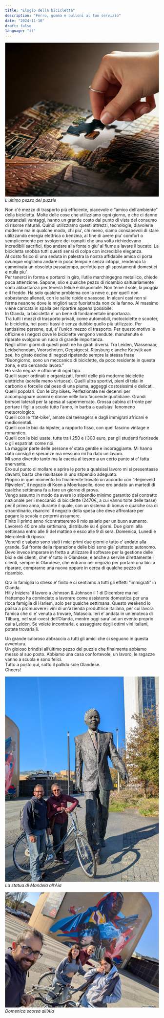```yaml
---
title: "Elogio della bicicletta"
description: "Ferro, gomma e bulloni al tuo servizio"
date: "2024-11-10"
draft: false
language: "it"
---
```


![L'ultimo pezzo del puzzle viene messo sul puzzle](../../../../assets/images/post-38/pic-1.jpg)
_L'ultimo pezzo del puzzle_

Non c'è mezzo di trasporto più efficiente, piacevole e “amico dell’ambiente” della bicicletta. Molte delle cose che utilizziamo ogni giorno, e che ci danno sostanziali vantaggi, hanno un grande costo dal punto di vista del consumo di risorse naturali. Quindi utilizziamo questi attrezzi, tecnologie, diavolerie moderne ma in qualche modo, chi piu’, chi meno, siamo consapevoli di stare utilizzando energia elettrica o benzina, al fine di avere piu’ comfort o semplicemente per svolgere dei compiti che una volta richiedevano incredibili sacrifici, tipo andare alla fonte o giu’ al fiume a lavare il bucato.
La bicicletta snobba tutti questi sensi di colpa con incredibile eleganza.\
Al costo fisico di una seduta in palestra la nostra affidabile amica ci porta ovunque vogliamo andare in poco tempo e senza intoppi, rendendo la camminata un obsoleto passatempo, perfetto per gli spostamenti domestici e nulla piu’.\
Per tenerci in forma e portarci in giro, l’utile marchingegno metallico, chiede poca attenzione. Sapone, olio e qualche pezzo di ricambio saltuariamente sono abbastanza per tenerla felice e disponibile. Non teme il sole, la pioggia e il freddo. Ha solo qualche problema con la neve o, per quelli non abbastanza allenati, con le salite ripide e sassose. In alcuni casi non si ferma neanche dove le migliori auto fuoristrada non ce la fanno. Al massimo viene caricata in spalla per ripartire appena possibile.\
In Olanda, la bicicletta e' un bene di fondamentale importanza.\
Tra tutti i mezzi di trasporto privati, come automobili, motociclette e scooter, la bicicletta, nei paesi bassi è senza dubbio quello più utilizzato. Per tantissime persone, qui, e’ l’unico mezzo di trasporto.
Per questo motivo le officine e i negozi dove le biciclette vengono vendute, manutenute e riparate svolgono un ruolo di grande importanza.\
Negli ultimi giorni di questi posti ne ho girati diversi.
Tra Leiden, Wassenaar, Leidschendam, Voorschoten, Oegstgeest, Rijnsburg e anche Katwijk aan zee, ho girato decine di negozi ripetendo sempre la stessa frase “Buongiorno, sono un meccanico di biciclette, da poco residente in questa zona, e sto cercando lavoro.”\
Ho visto negozi e officine di ogni tipo.\
Quelli super ordinati e organizzati, forniti delle più moderne biciclette elettriche (sorelle meno virtuose).
Quelli ultra sportivi, pieni di telai in carbonio e forcelle dal peso di una piuma, aggeggi costosissimi e delicati.\
Quelli popolari. Con le city bikes. Perfezionate nei decenni per accompagnare uomini e donne nelle loro faccende quotidiane. Grandi borsoni laterali per la spesa al supermercato. Grossa cabina di fronte per portare i figli a scuola tutto l’anno, in barba a qualsiasi fenomeno meteorologico.\
Quelli con le “fat-bike”, amate dai teenagers e dagli immigrati africani e mediorientali.\
Quelli con le bici da hipster, a rapporto fisso, con quel fascino vintage e romantico.\
Quelli con le bici usate, tutte tra i 250 e i 300 euro, per gli studenti fuorisede o gli espatriati come noi.\
La maggior parte delle persone e’ stata gentile e incoraggiante. Mi hanno dato consigli e speranze ma nessuno mi ha dato un lavoro.\
Mi sono divertito tanto ma la caccia al tesoro a un certo punto si e’ fatta snervante.\
Ero sul punto di mollare e aprire le porte a qualsiasi lavoro mi si presentasse davanti, basta che risultasse in uno stipendio adeguato.\
Proprio in quel momento ho finalmente trovato un accordo con “Reijneveld Rijwielen”, il negozio di Koen a Moerkapelle, dove ero andato un martedì di qualche settimana fa a fare un giorno di prova.\
Vengo assunto in modo da avere lo stipendio minimo garantito dal contratto nazionale per i meccanici di biciclette (2470€, a cui vanno tolte delle tasse) per il primo anno, durante il quale, con un sistema di bonus e qualche ora di straordinario, risarciro’ il negozio della spesa che deve affrontare per pagare la scuola e potermi assumere.\
Finito il primo anno ricontratteremo il mio salario per un buon aumento.\
Lavorerò 40 ore alla settimana, distribuite su 4 giorni. Due giorni alla settimana entro alle 9 del mattino e esco alle 9 di sera. Domenica, Lunedì e Mercoledì di riposo.\
Venerdì e sabato sono stati i miei primi due giorni e tutto e’ andato alla grande.
Sul fronte della riparazione delle bici sono gia’ piuttosto autonomo. Devo invece imparare in fretta a utilizzare il software per la gestione delle bici e dei clienti, che’ e’ tutto in Olandese, e anche a servire direttamente i clienti, sempre in Olandese, che entrano nel negozio per portare una bici a riparare, comprarne una nuova oppure in cerca di qualche pezzo di ricambio.

Ora in famiglia lo stress e’ finito e ci sentiamo a tutti gli effetti “immigrati” in Olanda.\
Hilly Iniziera’ il lavoro a Johnson & Johnson il 1 di Dicembre ma nel frattempo ha cominciato a lavorare come assistente domestica per una ricca famiglia di Harlem, solo per qualche settimana. Questo weekend lo passa a promuovere i vini di un'azienda produttrice Italiana, per cui lavora l’amica che ci e’ venuta a trovare, Natascia. Ieri e’ andata in un'enoteca di Tilburg, nel sud-ovest dell’Olanda, mentre oggi sara’ ad un evento proprio qui a Leiden. Se volete incontrarla, e assaggiare degli ottimi vini italiani, potete trovarla lì.

Un grande caloroso abbraccio a tutti gli amici che ci seguono in questa avventura.\
Un gioioso brindisi all’ultimo pezzo del puzzle che finalmente abbiamo messo al suo posto. Abbiamo una casa confortevole, un lavoro, le ragazze vanno a scuola e sono felici.\
Tutto a posto qui, sotto il pallido sole Olandese.\
Cheers!

![Davanti alla statua di mandela all'Aia](../../../../assets/images/post-38/pic-2.jpg)
_La statua di Mandela all'Aia_

![Noi quattro, con le bici, davanti ad un graffito](../../../../assets/images/post-38/pic-3.jpg)
_Domenica scorsa all'Aia_
